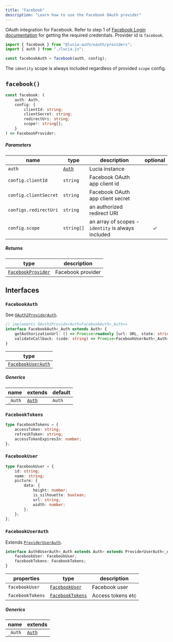 ```yaml
---
title: "Facebook"
description: "Learn how to use the Facebook OAuth provider"
---
```


OAuth integration for Facebook. Refer to step 1 of [Facebook Login documentation](https://developers.facebook.com/docs/facebook-login/web) for getting the required credentials. Provider id is `facebook`.

```ts
import { facebook } from "@lucia-auth/oauth/providers";
import { auth } from "./lucia.js";

const facebookAuth = facebook(auth, config);
```

The `identity` scope is always included regardless of provided `scope` config.

## `facebook()`

```ts
const facebook: (
	auth: Auth,
	config: {
		clientId: string;
		clientSecret: string;
		redirectUri: string;
		scope?: string[];
	}
) => FacebookProvider;
```

##### Parameters

| name                  | type                                       | description                                        | optional |
| --------------------- | ------------------------------------------ | -------------------------------------------------- | :------: |
| `auth`                | [`Auth`](/reference/lucia/interfaces/auth) | Lucia instance                                     |          |
| `config.clientId`     | `string`                                   | Facebook OAuth app client id                       |          |
| `config.clientSecret` | `string`                                   | Facebook OAuth app client secret                   |          |
| `configs.redirectUri` | `string`                                   | an authorized redirect URI                         |          |
| `config.scope`        | `string[]`                                 | an array of scopes - `identity` is always included |    ✓     |

##### Returns

| type                                    | description       |
| --------------------------------------- | ----------------- |
| [`FacebookProvider`](#facebookprovider) | Facebook provider |

## Interfaces

### `FacebookAuth`

See [`OAuth2ProviderAuth`](/reference/oauth/interfaces/oauth2providerauth).

```ts
// implements OAuth2ProviderAuth<FacebookAuth<_Auth>>
interface FacebookAuth<_Auth extends Auth> {
	getAuthorizationUrl: () => Promise<readonly [url: URL, state: string]>;
	validateCallback: (code: string) => Promise<FacebookUserAuth<_Auth>>;
}
```

| type                                    |
| --------------------------------------- |
| [`FacebookUserAuth`](#facebookuserauth) |

##### Generics

| name    | extends    | default |
| ------- | ---------- | ------- |
| `_Auth` | [`Auth`]() | `Auth`  |

### `FacebookTokens`

```ts
type FacebookTokens = {
	accessToken: string;
	refreshToken: string;
	accessTokenExpiresIn: number;
};
```

### `FacebookUser`

```ts
type FacebookUser = {
	id: string;
	name: string;
	picture: {
		data: {
			height: number;
			is_silhouette: boolean;
			url: string;
			width: number;
		};
	};
};
```

### `FacebookUserAuth`

Extends [`ProviderUserAuth`](/reference/oauth/interfaces/provideruserauth).

```ts
interface Auth0UserAuth<_Auth extends Auth> extends ProviderUserAuth<_Auth> {
	facebookUser: FacebookUser;
	facebookTokens: FacebookTokens;
}
```

| properties       | type                                | description       |
| ---------------- | ----------------------------------- | ----------------- |
| `facebookUser`   | [`FacebookUser`](#facebookuser)     | Facebook user     |
| `facebookTokens` | [`FacebookTokens`](#facebooktokens) | Access tokens etc |

##### Generics

| name    | extends    |
| ------- | ---------- |
| `_Auth` | [`Auth`]() |
